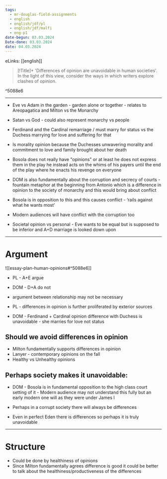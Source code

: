 ```yaml
---
tags:
  - mr-douglas-field-assignments
  - english
  - english/jdf/pl
  - english/jdf/malfi
  - eng-p1
date-begun: 03.03.2024
Date-done: 03.03.2024
date: 04.03.2024
---
```

eLinks: [[english]]

>[!Title]+
>'Differences of opinion are unavoidable in human societies'.
In the light of this view, consider the ways in which writers explore clashes of opinion.

^5088e6

---

- Eve vs Adam in the garden - garden alone or together - relates to Areopagatica and Milton vs the Monarchy 
- Satan vs God - could also represent monarchy vs people

- Ferdinand and the Cardinal remarriage / must marry for status vs the Duchess marrying for love and suffering for that 
- Is morality opinion because the Duchesses unwavering morality and commitment to love and family brought about her death
- Bosola does not really have "opinions" or at least he does not express them in the play he instead acts on the whims of his payers until the end of the play where he enacts his revenge on everyone


- DOM is also fundamentally about the corruption and secrecy of courts - fountain metaphor at the beginning from Antonio which is a difference in opinion to the society of monarchy and this would bring about conflict
- Bosola is in opposition to this and this causes conflict - ‘rails against what he wants most’
- Modern audiences will have conflict with the corruption too

- Societal opinion vs personal - Eve wants to be equal but is supposed to be inferior and A+D marriage is looked down upon 

---
# Argument

![[essay-plan-human-opinions#^5088e6]]

- PL - A+E argue
- DOM - D+A do not 
- argument between relationship may not be necessary

- PL - differences in opinion is further proliferated by exterior sources
- DOM - Ferdinand + Cardinal opinion difference with Duchess is unavoidable - she marries for love not status 

## Should we avoid differences in opinion

- Milton fundamentally supports differences in opinion
- Lanyer - contemporary opinions on the fall
- Healthy vs Unhealthy opinions


## Perhaps society makes it unavoidable:

- DOM - Bosola is in fundamental opposition to the high class court setting of it - Modern audience may not understand this fully but an early modern one will as they were under James I 
- Perhaps in a corrupt society there will always be differences

- Even in perfect Eden there is differences so perhaps it is truly unavoidable 

---
# Structure

- Could be done by healthiness of opinions
- Since Milton fundamentally agrees difference is good it could be better to talk about the healthiness/productiveness of the differences